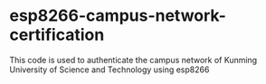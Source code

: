 # esp8266-campus-network-certification
This code is used to authenticate the campus network of Kunming University of Science and Technology using esp8266
